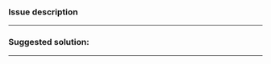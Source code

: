 <!--- ATTENTION: This is an empty issue template
We recommend using a template --->


### Issue description
<!-- Write down you suggestions and experience -->


---
### Suggested solution:
<!-- What should be changed -->


---
